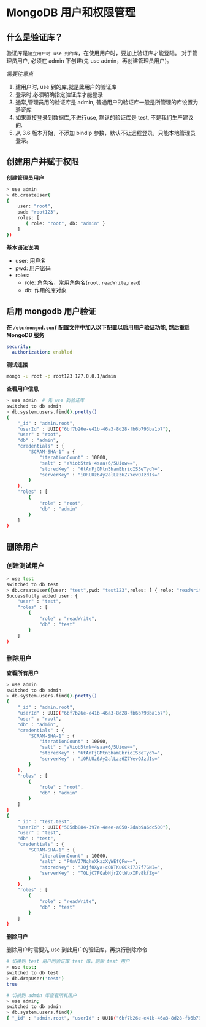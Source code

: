 # MongoDB 用户和权限管理


## 什么是验证库？

验证库是`建立用户时 use 到的库`，在使用用户时，要加上验证库才能登陆。
对于管理员用户, 必须在 admin 下创建(先 use admin，再创建管理员用户)。

*需要注意点*

1. 建用户时, use 到的库,就是此用户的验证库
2. 登录时,必须明确指定验证库才能登录
3. 通常,管理员用的验证库是 admin, 普通用户的验证库一般是所管理的库设置为验证库
4. 如果直接登录到数据库,不进行use, 默认的验证库是 test, 不是我们生产建议的.
5. 从 3.6 版本开始，不添加 bindIp 参数，默认不让远程登录，只能本地管理员登录。

## 创建用户并赋于权限

**创建管理员用户**

```bash
> use admin 
> db.createUser(
{
    user: "root",
    pwd: "root123",
    roles: [
       { role: "root", db: "admin" }
    ]
})
```

**基本语法说明**

- user: 用户名
- pwd: 用户密码
- roles:
  - role: 角色名，常用角色名(`root`, `readWrite`,`read`)
  - db: 作用的库对象

## 启用 mongodb 用户验证

**在 `/etc/mongod.conf` 配置文件中加入以下配置以启用用户验证功能, 然后重启 MongoDB 服务**

```yaml
security:
  authorization: enabled
```

**测试连接**

```bash
mongo -u root -p root123 127.0.0.1/admin
```

**查看用户信息**

```bash
> use admin  # 先 use 到验证库
switched to db admin
> db.system.users.find().pretty()
{
	"_id" : "admin.root",
	"userId" : UUID("6bf7b26e-e41b-46a3-8d28-fb6b793ba1b7"),
	"user" : "root",
	"db" : "admin",
	"credentials" : {
		"SCRAM-SHA-1" : {
			"iterationCount" : 10000,
			"salt" : "aViob5trN+4saa+6/5Uiow==",
			"storedKey" : "6tAnFjGMtn5hamEbrioIS3eTydY=",
			"serverKey" : "iORLUz6Ay2alLzz6Z7YevOJzdIs="
		}
	},
	"roles" : [
		{
			"role" : "root",
			"db" : "admin"
		}
	]
}
```

## 删除用户

### 创建测试用户

```bash
> use test
switched to db test
> db.createUser({user: "test",pwd: "test123",roles: [ { role: "readWrite" , db: "test" }]})
Successfully added user: {
	"user" : "test",
	"roles" : [
		{
			"role" : "readWrite",
			"db" : "test"
		}
	]
}
```

### 删除用户

**查看所有用户**

```bash
> use admin
switched to db admin
> db.system.users.find().pretty()
{
	"_id" : "admin.root",
	"userId" : UUID("6bf7b26e-e41b-46a3-8d28-fb6b793ba1b7"),
	"user" : "root",
	"db" : "admin",
	"credentials" : {
		"SCRAM-SHA-1" : {
			"iterationCount" : 10000,
			"salt" : "aViob5trN+4saa+6/5Uiow==",
			"storedKey" : "6tAnFjGMtn5hamEbrioIS3eTydY=",
			"serverKey" : "iORLUz6Ay2alLzz6Z7YevOJzdIs="
		}
	},
	"roles" : [
		{
			"role" : "root",
			"db" : "admin"
		}
	]
}
{
	"_id" : "test.test",
	"userId" : UUID("505db884-397e-4eee-a050-2dab9a6dc500"),
	"user" : "test",
	"db" : "test",
	"credentials" : {
		"SCRAM-SHA-1" : {
			"iterationCount" : 10000,
			"salt" : "P0mVJ7NqhnXkzzXyWEfQFw==",
			"storedKey" : "JOjf0Xya+cOKTKuGCki7J7f7GNI=",
			"serverKey" : "TQLjC7FQabHjrZOtWuxIFv8kfZg="
		}
	},
	"roles" : [
		{
			"role" : "readWrite",
			"db" : "test"
		}
	]
}
```

**删除用户**

删除用户时需要先 use 到此用户的验证库，再执行删除命令

```bash
# 切换到 test 用户的验证库 test 库，删除 test 用户
> use test;
switched to db test
> db.dropUser('test')
true

# 切换到 admin 库查看所有用户
> use admin;
switched to db admin
> db.system.users.find()
{ "_id" : "admin.root", "userId" : UUID("6bf7b26e-e41b-46a3-8d28-fb6b793ba1b7"), "user" : "root", "db" : "admin", "credentials" : { "SCRAM-SHA-1" : { "iterationCount" : 10000, "salt" : "aViob5trN+4saa+6/5Uiow==", "storedKey" : "6tAnFjGMtn5hamEbrioIS3eTydY=", "serverKey" : "iORLUz6Ay2alLzz6Z7YevOJzdIs=" } }, "roles" : [ { "role" : "root", "db" : "admin" } ] }
```
